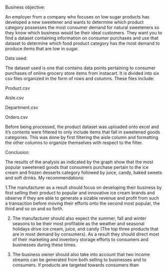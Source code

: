 
Business objective:

An employer from a company who focuses on low sugar products has developed a new sweetener and wants to determine which product category possesses the most consumer demand for natural sweeteners so they know which business would be their ideal customers. They want you to find a dataset containing information on consumer purchases and use that dataset to determine which food product category has the most demand to produce items that are low in sugar.



Data used:

The dataset used is one that contains data points pertaining to consumer purchases of online grocery store items from instacart. It is divided into six csv files organized in the form of rows and columns. These files include:

Product.csv

Aisle.csv

Department.csv

Orders.csv

Before being processed, the product dataset was uploaded onto excel and it’s contents were filtered to only include items that fall in sweetened goods categories. This was done by first filtering the aisle column and formatting the other columns to organize themselves with respect to the filter. 


Conclusion:

The results of the analysis as indicated by the graph show that the most popular sweetened goods that consumers purchase pertain to the ice cream and frozen desserts category followed by juice, candy, baked sweets and soft drinks. 
My recommendations:

1.The manufacturer as a result should focus on developing their business by first selling their product to popular and innovative ice cream brands and observe if they are able to generate a sizable revenue and profit from such a transaction before moving their efforts onto the second most popular, the third and so on and so forth.


2. The manufacturer should also expect the summer, fall and winter seasons to be their most profitable as the weather and seasonal holidays drive ice cream, juice, and candy (The top three products that are in most demand by consumers). As a result they should direct most of their marketing and inventory storage efforts to consumers and businesses during these times.

3. The business owner should also take into account that two income streams can be generated from both selling to businesses and to consumers. If products are targeted towards consumers than 
































































